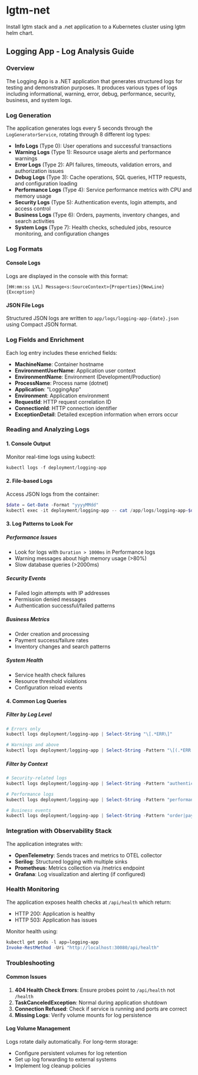 # lgtm-net
Install lgtm stack and a .net application to a Kubernetes cluster using lgtm helm chart.

## Logging App - Log Analysis Guide

### Overview

The Logging App is a .NET application that generates structured logs for testing and demonstration purposes. It produces various types of logs including informational, warning, error, debug, performance, security, business, and system logs.

### Log Generation

The application generates logs every 5 seconds through the `LogGeneratorService`, rotating through 8 different log types:

- **Info Logs** (Type 0): User operations and successful transactions
- **Warning Logs** (Type 1): Resource usage alerts and performance warnings
- **Error Logs** (Type 2): API failures, timeouts, validation errors, and authorization issues
- **Debug Logs** (Type 3): Cache operations, SQL queries, HTTP requests, and configuration loading
- **Performance Logs** (Type 4): Service performance metrics with CPU and memory usage
- **Security Logs** (Type 5): Authentication events, login attempts, and access control
- **Business Logs** (Type 6): Orders, payments, inventory changes, and search activities
- **System Logs** (Type 7): Health checks, scheduled jobs, resource monitoring, and configuration changes

### Log Formats

#### Console Logs
Logs are displayed in the console with this format:
```
[HH:mm:ss LVL] Message<s:SourceContext>{Properties}{NewLine}{Exception}
```

#### JSON File Logs
Structured JSON logs are written to `app/logs/logging-app-{date}.json` using Compact JSON format.

### Log Fields and Enrichment

Each log entry includes these enriched fields:

- **MachineName**: Container hostname
- **EnvironmentUserName**: Application user context
- **EnvironmentName**: Environment (Development/Production)
- **ProcessName**: Process name (dotnet)
- **Application**: "LoggingApp"
- **Environment**: Application environment
- **RequestId**: HTTP request correlation ID
- **ConnectionId**: HTTP connection identifier
- **ExceptionDetail**: Detailed exception information when errors occur

### Reading and Analyzing Logs

#### 1. Console Output
Monitor real-time logs using kubectl:
```powershell
kubectl logs -f deployment/logging-app
```

#### 2. File-based Logs
Access JSON logs from the container:
```powershell
$date = Get-Date -Format "yyyyMMdd"
kubectl exec -it deployment/logging-app -- cat /app/logs/logging-app-$date.json
```

#### 3. Log Patterns to Look For

##### Performance Issues
- Look for logs with `Duration > 1000ms` in Performance logs
- Warning messages about high memory usage (>80%)
- Slow database queries (>2000ms)

##### Security Events
- Failed login attempts with IP addresses
- Permission denied messages
- Authentication successful/failed patterns

##### Business Metrics
- Order creation and processing
- Payment success/failure rates
- Inventory changes and search patterns

##### System Health
- Service health check failures
- Resource threshold violations
- Configuration reload events

#### 4. Common Log Queries

##### Filter by Log Level
```powershell
# Errors only
kubectl logs deployment/logging-app | Select-String "\[.*ERR\]"

# Warnings and above
kubectl logs deployment/logging-app | Select-String -Pattern "\[(.*ERR|.*WRN)\]"
```

##### Filter by Context
```powershell
# Security-related logs
kubectl logs deployment/logging-app | Select-String -Pattern "authentication|login|password|permission" -CaseSensitive:$false

# Performance logs
kubectl logs deployment/logging-app | Select-String -Pattern "performance|duration|memory|cpu" -CaseSensitive:$false

# Business events
kubectl logs deployment/logging-app | Select-String -Pattern "order|payment|inventory|search" -CaseSensitive:$false
```

### Integration with Observability Stack

The application integrates with:

- **OpenTelemetry**: Sends traces and metrics to OTEL collector
- **Serilog**: Structured logging with multiple sinks
- **Prometheus**: Metrics collection via /metrics endpoint
- **Grafana**: Log visualization and alerting (if configured)

### Health Monitoring

The application exposes health checks at `/api/health` which return:
- HTTP 200: Application is healthy
- HTTP 503: Application has issues

Monitor health using:
```powershell
kubectl get pods -l app=logging-app
Invoke-RestMethod -Uri "http://localhost:30080/api/health"
```

### Troubleshooting

#### Common Issues

1. **404 Health Check Errors**: Ensure probes point to `/api/health` not `/health`
2. **TaskCanceledException**: Normal during application shutdown
3. **Connection Refused**: Check if service is running and ports are correct
4. **Missing Logs**: Verify volume mounts for log persistence

#### Log Volume Management

Logs rotate daily automatically. For long-term storage:
- Configure persistent volumes for log retention
- Set up log forwarding to external systems
- Implement log cleanup policies
